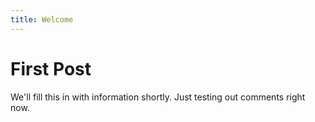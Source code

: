 ```yaml
---
title: Welcome
---
```


# First Post

We'll fill this in with information shortly. Just testing out comments right now.

<script src="https://utteranc.es/client.js"
        repo="[ENTER REPO HERE]"
        issue-term="pathname"
        theme="github-light"
        crossorigin="anonymous"
        async>
</script>
